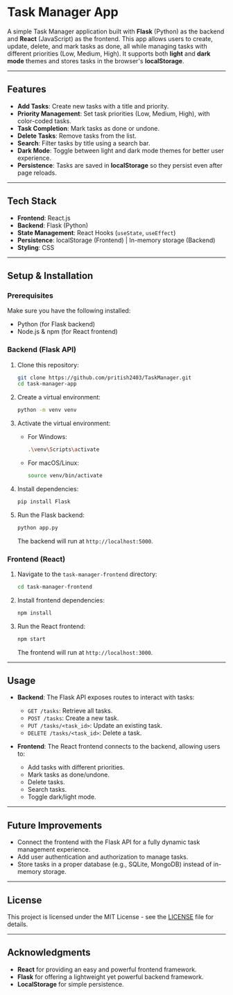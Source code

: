# Task Manager App

A simple Task Manager application built with **Flask** (Python) as the backend and **React** (JavaScript) as the frontend. 
This app allows users to create, update, delete, and mark tasks as done, all while managing tasks with different priorities (Low, Medium, High). 
It supports both **light** and **dark mode** themes and stores tasks in the browser's **localStorage**.

---

## Features

- **Add Tasks**: Create new tasks with a title and priority.
- **Priority Management**: Set task priorities (Low, Medium, High), with color-coded tasks.
- **Task Completion**: Mark tasks as done or undone.
- **Delete Tasks**: Remove tasks from the list.
- **Search**: Filter tasks by title using a search bar.
- **Dark Mode**: Toggle between light and dark mode themes for better user experience.
- **Persistence**: Tasks are saved in **localStorage** so they persist even after page reloads.

---

## Tech Stack

- **Frontend**: React.js
- **Backend**: Flask (Python)
- **State Management**: React Hooks (`useState`, `useEffect`)
- **Persistence**: localStorage (Frontend) | In-memory storage (Backend)
- **Styling**: CSS

---

## Setup & Installation

### Prerequisites

Make sure you have the following installed:

- Python (for Flask backend)
- Node.js & npm (for React frontend)

### Backend (Flask API)

1. Clone this repository:
    ```bash
    git clone https://github.com/pritish2403/TaskManager.git
    cd task-manager-app
    ```

2. Create a virtual environment:
    ```bash
    python -m venv venv
    ```

3. Activate the virtual environment:
    - For Windows:
      ```bash
      .\venv\Scripts\activate
      ```
    - For macOS/Linux:
      ```bash
      source venv/bin/activate
      ```

4. Install dependencies:
    ```bash
    pip install Flask
    ```

5. Run the Flask backend:
    ```bash
    python app.py
    ```

   The backend will run at `http://localhost:5000`.

### Frontend (React)

1. Navigate to the `task-manager-frontend` directory:
    ```bash
    cd task-manager-frontend
    ```

2. Install frontend dependencies:
    ```bash
    npm install
    ```

3. Run the React frontend:
    ```bash
    npm start
    ```

   The frontend will run at `http://localhost:3000`.

---

## Usage

- **Backend**: The Flask API exposes routes to interact with tasks:
  - `GET /tasks`: Retrieve all tasks.
  - `POST /tasks`: Create a new task.
  - `PUT /tasks/<task_id>`: Update an existing task.
  - `DELETE /tasks/<task_id>`: Delete a task.

- **Frontend**: The React frontend connects to the backend, allowing users to:
  - Add tasks with different priorities.
  - Mark tasks as done/undone.
  - Delete tasks.
  - Search tasks.
  - Toggle dark/light mode.

---

## Future Improvements

- Connect the frontend with the Flask API for a fully dynamic task management experience.
- Add user authentication and authorization to manage tasks.
- Store tasks in a proper database (e.g., SQLite, MongoDB) instead of in-memory storage.

---

## License

This project is licensed under the MIT License - see the [LICENSE](LICENSE) file for details.

---

## Acknowledgments

- **React** for providing an easy and powerful frontend framework.
- **Flask** for offering a lightweight yet powerful backend framework.
- **LocalStorage** for simple persistence.
